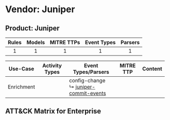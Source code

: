 Vendor: Juniper
===============
Product: Juniper
----------------
| Rules | Models | MITRE TTPs | Event Types | Parsers |
|:-----:|:------:|:----------:|:-----------:|:-------:|
|   1   |   1    |     1      |      1      |    1    |

|  Use-Case  | Activity Types | Event Types/Parsers                                                                              | MITRE TTP | Content                                            |
|:----------:| -------------- | ------------------------------------------------------------------------------------------------ | --------- | -------------------------------------------------- |
| Enrichment | <ul></li></ul> |  config-change<br> ↳ [juniper-commit-events](Parsers/parserContent_juniper-commit-events.md)<br> |           | [](Rules_Models/r_m_juniper_juniper_Enrichment.md) |

ATT&CK Matrix for Enterprise
----------------------------
